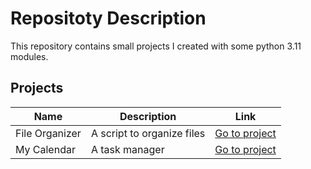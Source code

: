 # Repositoty Description

This repository contains small projects I created with some python 3.11 modules.

## Projects

| Name | Description | Link |
|------|-------------|------|
| File Organizer | A script to organize files | [Go to project](/File-Organizer/README.md) |
| My Calendar | A task manager | [Go to project](/MyCalendar/README.md) |
